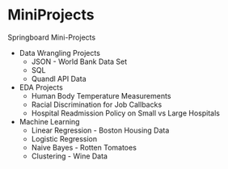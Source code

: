 # MiniProjects
Springboard Mini-Projects
* Data Wrangling Projects
  * JSON - World Bank Data Set 
  * SQL
  * Quandl API Data
* EDA Projects
  * Human Body Temperature Measurements 
  * Racial Discrimination for Job Callbacks
  * Hospital Readmission Policy on Small vs Large Hospitals
* Machine Learning
  * Linear Regression - Boston Housing Data
  * Logistic Regression
  * Naive Bayes - Rotten Tomatoes
  * Clustering - Wine Data